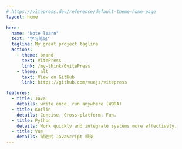 ```yaml
---
# https://vitepress.dev/reference/default-theme-home-page
layout: home

hero:
  name: "Note learn"
  text: "学习笔记"
  tagline: My great project tagline
  actions:
    - theme: brand
      text: VitePress
      link: /my-think/0vitePress
    - theme: alt
      text: View on GitHub
      link: https://github.com/vuejs/vitepress

features:
  - title: Java
    details: write once, run anywhere (WORA)
  - title: Kotlin
    details: Concise. Cross‑platform. Fun.
  - title: Python
    details: Work quickly and integrate systems more effectively.
  - title: Vue
    details: 渐进式 JavaScript 框架
---
```


